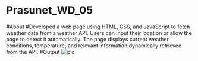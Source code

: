 # Prasunet_WD_05
#About
#Developed a web page using HTML, CSS, and JavaScript to fetch weather data from a weather API. Users can input their location or allow the page to detect it automatically. The page displays current weather conditions, temperature, and relevant information dynamically retrieved from the API.
#Output
![pic](https://github.com/user-attachments/assets/b5b39fdf-d5df-4639-af2e-6c9a675cf5de)

